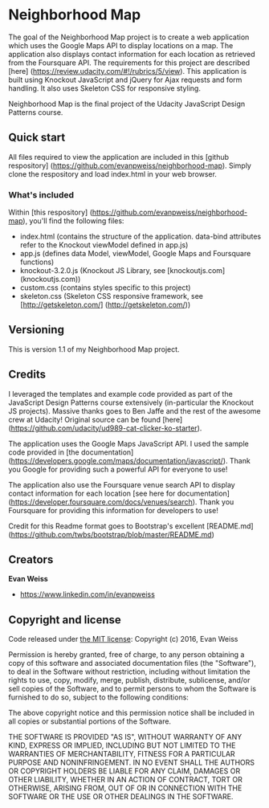 # Neighborhood Map

The goal of the Neighborhood Map project is to create a web application which uses the Google Maps API to display locations on a map.  The application also displays contact information for each location as retrieved from the Foursquare API.  The requirements for this project are described [here] (https://review.udacity.com/#!/rubrics/5/view).  This application is built using Knockout JavaScript and jQuery for Ajax requests and form handling.  It also uses Skeleton CSS for responsive styling.

Neighborhood Map is the final project of the Udacity JavaScript Design Patterns course.


## Quick start

All files required to view the application are included in this [github respository] (https://github.com/evanpweiss/neighborhood-map).  Simply clone the respository and load index.html in your web browser.


### What's included

Within [this respository] (https://github.com/evanpweiss/neighborhood-map), you'll find the following files:

* index.html (contains the structure of the application. data-bind attributes refer to the Knockout viewModel defined in app.js)
* app.js (defines data Model, viewModel, Google Maps and Foursquare functions)
* knockout-3.2.0.js (Knockout JS Library, see [knockoutjs.com] (knockoutjs.com))
* custom.css (contains styles specific to this project)
* skeleton.css (Skeleton CSS responsive framework, see [http://getskeleton.com/] (http://getskeleton.com/))

## Versioning

This is version 1.1 of my Neighborhood Map project.

## Credits

I leveraged the templates and example code provided as part of the JavaScript Design Patterns course extensively (in-particular the Knockout JS projects).  Massive thanks goes to Ben Jaffe and the rest of the awesome crew at Udacity!  Original source can be found [here] (https://github.com/udacity/ud989-cat-clicker-ko-starter).

The application uses the Google Maps JavaScript API.  I used the sample code provided in [the documentation] (https://developers.google.com/maps/documentation/javascript/).  Thank you Google for providing such a powerful API for everyone to use!

The application also use the Foursquare venue search API to display contact information for each location [see here for documentation] (https://developer.foursquare.com/docs/venues/search).  Thank you Foursquare for providing this information for developers to use!

Credit for this Readme format goes to Bootstrap's excellent [README.md] (https://github.com/twbs/bootstrap/blob/master/README.md)

## Creators

**Evan Weiss**

* <https://www.linkedin.com/in/evanpweiss>

## Copyright and license

Code released under [the MIT license](https://opensource.org/licenses/MIT):
Copyright (c) 2016, Evan Weiss

Permission is hereby granted, free of charge, to any person obtaining a copy of this software and associated documentation files (the "Software"), to deal in the Software without restriction, including without limitation the rights to use, copy, modify, merge, publish, distribute, sublicense, and/or sell copies of the Software, and to permit persons to whom the Software is furnished to do so, subject to the following conditions:

The above copyright notice and this permission notice shall be included in all copies or substantial portions of the Software.

THE SOFTWARE IS PROVIDED "AS IS", WITHOUT WARRANTY OF ANY KIND, EXPRESS OR IMPLIED, INCLUDING BUT NOT LIMITED TO THE WARRANTIES OF MERCHANTABILITY, FITNESS FOR A PARTICULAR PURPOSE AND NONINFRINGEMENT. IN NO EVENT SHALL THE AUTHORS OR COPYRIGHT HOLDERS BE LIABLE FOR ANY CLAIM, DAMAGES OR OTHER LIABILITY, WHETHER IN AN ACTION OF CONTRACT, TORT OR OTHERWISE, ARISING FROM, OUT OF OR IN CONNECTION WITH THE SOFTWARE OR THE USE OR OTHER DEALINGS IN THE SOFTWARE.
